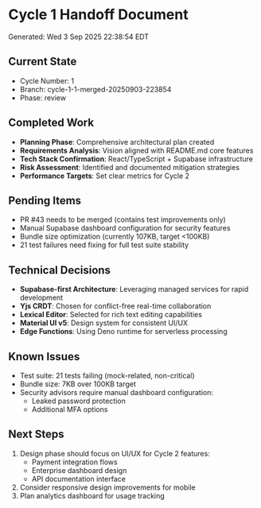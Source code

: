 # Cycle 1 Handoff Document

Generated: Wed  3 Sep 2025 22:38:54 EDT

## Current State
- Cycle Number: 1
- Branch: cycle-1-1-merged-20250903-223854
- Phase: review

## Completed Work
<!-- Updated by each agent as they complete their phase -->
- **Planning Phase**: Comprehensive architectural plan created
- **Requirements Analysis**: Vision aligned with README.md core features
- **Tech Stack Confirmation**: React/TypeScript + Supabase infrastructure
- **Risk Assessment**: Identified and documented mitigation strategies
- **Performance Targets**: Set clear metrics for Cycle 2

## Pending Items
<!-- Items that need attention in the next phase or cycle -->
- PR #43 needs to be merged (contains test improvements only)
- Manual Supabase dashboard configuration for security features
- Bundle size optimization (currently 107KB, target <100KB)
- 21 test failures need fixing for full test suite stability

## Technical Decisions
<!-- Important technical decisions made during this cycle -->
- **Supabase-first Architecture**: Leveraging managed services for rapid development
- **Yjs CRDT**: Chosen for conflict-free real-time collaboration
- **Lexical Editor**: Selected for rich text editing capabilities
- **Material UI v5**: Design system for consistent UI/UX
- **Edge Functions**: Using Deno runtime for serverless processing

## Known Issues
<!-- Issues discovered but not yet resolved -->
- Test suite: 21 tests failing (mock-related, non-critical)
- Bundle size: 7KB over 100KB target
- Security advisors require manual dashboard configuration:
  - Leaked password protection
  - Additional MFA options

## Next Steps
<!-- Clear action items for the next agent/cycle -->
1. Design phase should focus on UI/UX for Cycle 2 features:
   - Payment integration flows
   - Enterprise dashboard design
   - API documentation interface
2. Consider responsive design improvements for mobile
3. Plan analytics dashboard for usage tracking

